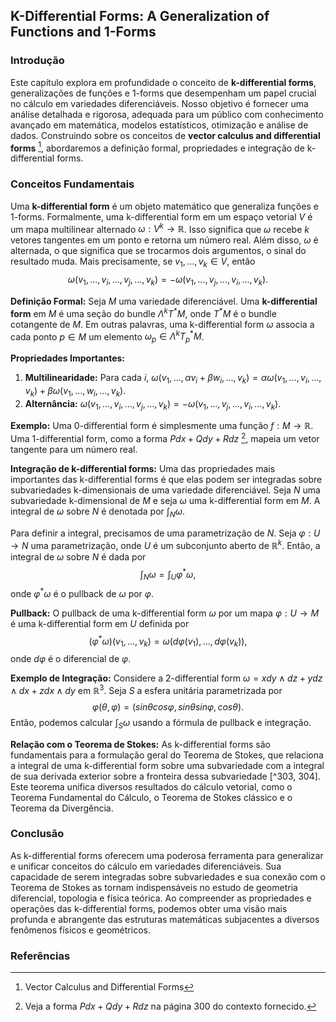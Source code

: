 ## K-Differential Forms: A Generalization of Functions and 1-Forms

### Introdução
Este capítulo explora em profundidade o conceito de **k-differential forms**, generalizações de funções e 1-forms que desempenham um papel crucial no cálculo em variedades diferenciáveis. Nosso objetivo é fornecer uma análise detalhada e rigorosa, adequada para um público com conhecimento avançado em matemática, modelos estatísticos, otimização e análise de dados. Construindo sobre os conceitos de **vector calculus and differential forms** [^1], abordaremos a definição formal, propriedades e integração de k-differential forms.

### Conceitos Fundamentais

Uma **k-differential form** é um objeto matemático que generaliza funções e 1-forms. Formalmente, uma k-differential form em um espaço vetorial $V$ é um mapa multilinear alternado $ω: V^k → \mathbb{R}$. Isso significa que $ω$ recebe $k$ vetores tangentes em um ponto e retorna um número real. Além disso, $ω$ é alternada, o que significa que se trocarmos dois argumentos, o sinal do resultado muda. Mais precisamente, se $v_1, ..., v_k \in V$, então
$$ω(v_1, ..., v_i, ..., v_j, ..., v_k) = -ω(v_1, ..., v_j, ..., v_i, ..., v_k).$$

**Definição Formal:** Seja $M$ uma variedade diferenciável. Uma **k-differential form** em $M$ é uma seção do bundle $\Lambda^k T^*M$, onde $T^*M$ é o bundle cotangente de $M$. Em outras palavras, uma k-differential form $ω$ associa a cada ponto $p ∈ M$ um elemento $ω_p ∈ \Lambda^k T^*_pM$.

**Propriedades Importantes:**
1.  **Multilinearidade:** Para cada $i$, $ω(v_1, ..., αv_i + βw_i, ..., v_k) = αω(v_1, ..., v_i, ..., v_k) + βω(v_1, ..., w_i, ..., v_k)$.
2.  **Alternância:** $ω(v_1, ..., v_i, ..., v_j, ..., v_k) = -ω(v_1, ..., v_j, ..., v_i, ..., v_k)$.

**Exemplo:** Uma 0-differential form é simplesmente uma função $f: M → \mathbb{R}$. Uma 1-differential form, como a forma $Pdx + Qdy + Rdz$ [^300], mapeia um vetor tangente para um número real.

**Integração de k-differential forms:** Uma das propriedades mais importantes das k-differential forms é que elas podem ser integradas sobre subvariedades k-dimensionais de uma variedade diferenciável. Seja $N$ uma subvariedade k-dimensional de $M$ e seja $ω$ uma k-differential form em $M$. A integral de $ω$ sobre $N$ é denotada por $\int_N ω$.

Para definir a integral, precisamos de uma parametrização de $N$. Seja $φ: U → N$ uma parametrização, onde $U$ é um subconjunto aberto de $\mathbb{R}^k$. Então, a integral de $ω$ sobre $N$ é dada por
$$\int_N ω = \int_U φ^*ω,$$
onde $φ^*ω$ é o pullback de $ω$ por $φ$.

**Pullback:** O pullback de uma k-differential form $ω$ por um mapa $φ: U → M$ é uma k-differential form em $U$ definida por
$$(φ^*ω)(v_1, ..., v_k) = ω(dφ(v_1), ..., dφ(v_k)),$$
onde $dφ$ é o diferencial de $φ$.

**Exemplo de Integração:** Considere a 2-differential form $ω = x dy ∧ dz + y dz ∧ dx + z dx ∧ dy$ em $\mathbb{R}^3$. Seja $S$ a esfera unitária parametrizada por
$$φ(θ, φ) = (sin θ cos φ, sin θ sin φ, cos θ).$$
Então, podemos calcular $\int_S ω$ usando a fórmula de pullback e integração.

**Relação com o Teorema de Stokes:** As k-differential forms são fundamentais para a formulação geral do Teorema de Stokes, que relaciona a integral de uma k-differential form sobre uma subvariedade com a integral de sua derivada exterior sobre a fronteira dessa subvariedade [^303, 304]. Este teorema unifica diversos resultados do cálculo vetorial, como o Teorema Fundamental do Cálculo, o Teorema de Stokes clássico e o Teorema da Divergência.

### Conclusão

As k-differential forms oferecem uma poderosa ferramenta para generalizar e unificar conceitos do cálculo em variedades diferenciáveis. Sua capacidade de serem integradas sobre subvariedades e sua conexão com o Teorema de Stokes as tornam indispensáveis no estudo de geometria diferencial, topologia e física teórica. Ao compreender as propriedades e operações das k-differential forms, podemos obter uma visão mais profunda e abrangente das estruturas matemáticas subjacentes a diversos fenômenos físicos e geométricos.

### Referências
[^1]:  Vector Calculus and Differential Forms
[^300]: Veja a forma $Pdx + Qdy + Rdz$ na página 300 do contexto fornecido.
[^303]: Teorema de Stokes citado na página 303 do contexto fornecido.
[^304]: Integral de superfície e relação com o Teorema de Stokes na página 304 do contexto fornecido.
<!-- END -->